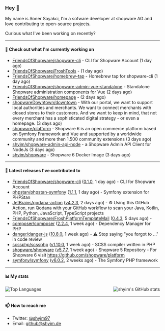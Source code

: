 ### Hey 👋

My name is Soner Sayakci, I'm a sofware developer at shopware AG and love contributing to open-source projects.

Curious what I've been working on recently?

---

#### 👷 Check out what I'm currently working on

- [FriendsOfShopware/shopware-cli](https://github.com/FriendsOfShopware/shopware-cli) - CLI for Shopware Account (1 day ago)
- [FriendsOfShopware/FroshTools](https://github.com/FriendsOfShopware/FroshTools) -  (1 day ago)
- [FriendsOfShopware/homebrew-tap](https://github.com/FriendsOfShopware/homebrew-tap) - Homebrew tap for shopware-cli (1 day ago)
- [FriendsOfShopware/shopware-admin-vue-standalone](https://github.com/FriendsOfShopware/shopware-admin-vue-standalone) - Standalone Shopware administration components for Vue (2 days ago)
- [FriendsOfShopware/homepage](https://github.com/FriendsOfShopware/homepage) -  (2 days ago)
- [shopwareDowntown/downtown](https://github.com/shopwareDowntown/downtown) - With our portal, we want to support local authorities and merchants. We want to connect merchants with closed stores to their customers. And we want to keep in mind, that not every merchant has a sophisticated digital strategy - or even a homepage. (3 days ago)
- [shopware/platform](https://github.com/shopware/platform) - Shopware 6 is an open commerce platform based on Symfony Framework and Vue and supported by a worldwide community and more then 1.500 community extensions (3 days ago)
- [shyim/shopware-admin-api-node](https://github.com/shyim/shopware-admin-api-node) - a Shopware Admin API Client for NodeJs (3 days ago)
- [shyim/shopware](https://github.com/shyim/shopware) - Shopware 6 Docker Image (3 days ago)

---

#### 🔭 Latest releases I've contributed to

- [FriendsOfShopware/shopware-cli](https://github.com/FriendsOfShopware/shopware-cli) ([0.1.0](https://github.com/FriendsOfShopware/shopware-cli/releases/tag/0.1.0), 1 day ago) - CLI for Shopware Account
- [phpstan/phpstan-symfony](https://github.com/phpstan/phpstan-symfony) ([1.1.1](https://github.com/phpstan/phpstan-symfony/releases/tag/1.1.1), 1 day ago) - Symfony extension for PHPStan
- [JetBrains/qodana-action](https://github.com/JetBrains/qodana-action) ([v4.2.3](https://github.com/JetBrains/qodana-action/releases/tag/v4.2.3), 2 days ago) - ⚙️ Using this GitHub Action, run Qodana with your GitHub workflow to scan your Java, Kotlin, PHP, Python, JavaScript, TypeScript projects
- [FriendsOfShopware/FroshPlatformTemplateMail](https://github.com/FriendsOfShopware/FroshPlatformTemplateMail) ([0.4.3](https://github.com/FriendsOfShopware/FroshPlatformTemplateMail/releases/tag/0.4.3), 5 days ago) - 
- [composer/composer](https://github.com/composer/composer) ([2.2.4](https://github.com/composer/composer/releases/tag/2.2.4), 1 week ago) - Dependency Manager for PHP
- [danger/danger-js](https://github.com/danger/danger-js) ([10.8.0](https://github.com/danger/danger-js/releases/tag/10.8.0), 1 week ago) - ⚠️ Stop saying &#34;you forgot to …&#34; in code review
- [scssphp/scssphp](https://github.com/scssphp/scssphp) ([v1.10.0](https://github.com/scssphp/scssphp/releases/tag/v1.10.0), 1 week ago) - SCSS compiler written in PHP
- [shopware/shopware](https://github.com/shopware/shopware) ([v5.7.7](https://github.com/shopware/shopware/releases/tag/v5.7.7), 1 week ago) - Shopware 5 Repository - For Shopware 6 visit https://github.com/shopware/platform
- [symfony/symfony](https://github.com/symfony/symfony) ([v6.0.2](https://github.com/symfony/symfony/releases/tag/v6.0.2), 2 weeks ago) - The Symfony PHP framework

---

#### 📊 My stats

<img align="right" alt="shyim's GitHub stats" src="https://github-readme-stats.vercel.app/api?username=shyim&count_private=1&show_icons=true&" />

![Top Languages](https://github-readme-stats.vercel.app/api/top-langs/?username=shyim)

---

#### 📫 How to reach me

- Twitter: [@shyim97](https://twitter.com/shyim97)
- Email: [github@shyim.de](mailto://github@shyim.de)
